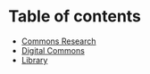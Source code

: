 # Table of contents

* [Commons Research](README.md)
* [Digital Commons](digital-commons.md)
* [Library](library.md)

